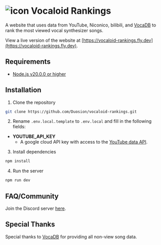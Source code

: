 # ![icon](src/app/icon.ico) Vocaloid Rankings
A website that uses data from YouTube, Niconico, bilibili, and [VocaDB](https://github.com/VocaDB/vocadb) to rank the most viewed vocal synthesizer songs.

View a live version of the website at [https://vocaloid-rankings.fly.dev](https://vocaloid-rankings.fly.dev).

## Requirements
* [Node.js v20.0.0 or higher](https://nodejs.org/en/download/current)

## Installation
1. Clone the repository
```bash
git clone https://github.com/Duosion/vocaloid-rankings.git
```

2. Rename `.env.local.template` to `.env.local` and fill in the following fields:
* **YOUTUBE_API_KEY**
  - A google cloud API key with access to the [YouTube data API](https://developers.google.com/youtube/v3/getting-started).

3. Install dependencies
```bash
npm install
```

4. Run the server
```bash
npm run dev
```

## FAQ/Community
Join the Discord server [here](https://discord.gg/By7z2kKVjx).

## Special Thanks
Special thanks to [VocaDB](https://github.com/VocaDB/vocadb) for providing all non-view song data.